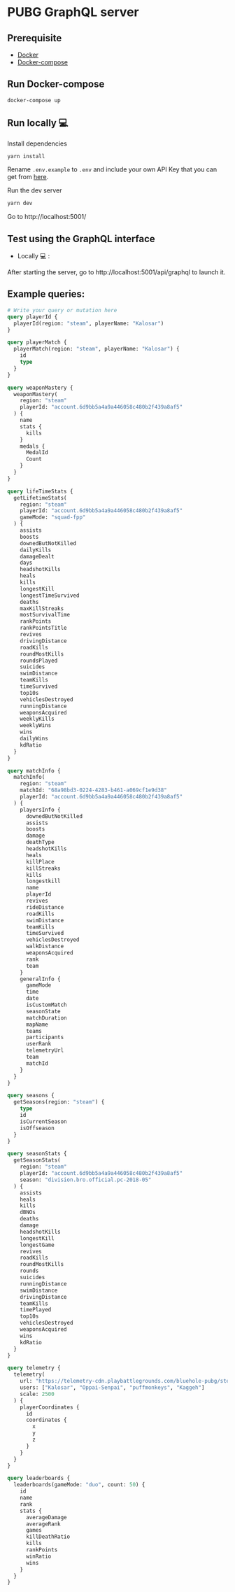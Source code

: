 # PUBG GraphQL server

## Prerequisite

* [Docker](https://www.docker.com/get-started)
* [Docker-compose](https://docs.docker.com/compose/install/)

## Run Docker-compose

```bash
docker-compose up
```

## Run locally :computer:

Install dependencies

```bash
yarn install
```

Rename `.env.example` to `.env` and include your own API Key that you can get from [here](https://developer.playbattlegrounds.com/).

Run the dev server

```bash
yarn dev
```

Go to http://localhost:5001/

## Test using the GraphQL interface

- Locally :computer: :

After starting the server, go to http://localhost:5001/api/graphql to launch it.

## Example queries:

```graphql
# Write your query or mutation here
query playerId {
  playerId(region: "steam", playerName: "Kalosar")
}

query playerMatch {
  playerMatch(region: "steam", playerName: "Kalosar") {
    id
    type
  }
}

query weaponMastery {
  weaponMastery(
    region: "steam"
    playerId: "account.6d9bb5a4a9a446058c480b2f439a8af5"
  ) {
    name
    stats {
      kills
    }
    medals {
      MedalId
      Count
    }
  }
}

query lifeTimeStats {
  getLifetimeStats(
    region: "steam"
    playerId: "account.6d9bb5a4a9a446058c480b2f439a8af5"
    gameMode: "squad-fpp"
  ) {
    assists
    boosts
    downedButNotKilled
    dailyKills
    damageDealt
    days
    headshotKills
    heals
    kills
    longestKill
    longestTimeSurvived
    deaths
    maxKillStreaks
    mostSurvivalTime
    rankPoints
    rankPointsTitle
    revives
    drivingDistance
    roadKills
    roundMostKills
    roundsPlayed
    suicides
    swimDistance
    teamKills
    timeSurvived
    top10s
    vehiclesDestroyed
    runningDistance
    weaponsAcquired
    weeklyKills
    weeklyWins
    wins
    dailyWins
    kdRatio
  }
}

query matchInfo {
  matchInfo(
    region: "steam"
    matchId: "68a98bd3-0224-4283-b461-a069cf1e9d38"
    playerId: "account.6d9bb5a4a9a446058c480b2f439a8af5"
  ) {
    playersInfo {
      downedButNotKilled
      assists
      boosts
      damage
      deathType
      headshotKills
      heals
      killPlace
      killStreaks
      kills
      longestkill
      name
      playerId
      revives
      rideDistance
      roadKills
      swimDistance
      teamKills
      timeSurvived
      vehiclesDestroyed
      walkDistance
      weaponsAcquired
      rank
      team
    }
    generalInfo {
      gameMode
      time
      date
      isCustomMatch
      seasonState
      matchDuration
      mapName
      teams
      participants
      userRank
      telemetryUrl
      team
      matchId
    }
  }
}

query seasons {
  getSeasons(region: "steam") {
    type
    id
    isCurrentSeason
    isOffseason
  }
}

query seasonStats {
  getSeasonStats(
    region: "steam"
    playerId: "account.6d9bb5a4a9a446058c480b2f439a8af5"
    season: "division.bro.official.pc-2018-05"
  ) {
    assists
    heals
    kills
    dBNOs
    deaths
    damage
    headshotKills
    longestKill
    longestGame
    revives
    roadKills
    roundMostKills
    rounds
    suicides
    runningDistance
    swimDistance
    drivingDistance
    teamKills
    timePlayed
    top10s
    vehiclesDestroyed
    weaponsAcquired
    wins
    kdRatio
  }
}

query telemetry {
  telemetry(
    url: "https://telemetry-cdn.playbattlegrounds.com/bluehole-pubg/steam/2019/11/18/20/26/a66d16f3-0a41-11ea-a839-0a586469f41b-telemetry.json"
    users: ["Kalosar", "Oppai-Senpai", "puffmonkeys", "Kaggeh"]
    scale: 2500
  ) {
    playerCoordinates {
      id
      coordinates {
        x
        y
        z
      }
    }
  }
}

query leaderboards {
  leaderboards(gameMode: "duo", count: 50) {
    id
    name
    rank
    stats {
      averageDamage
      averageRank
      games
      killDeathRatio
      kills
      rankPoints
      winRatio
      wins
    }
  }
}
```
